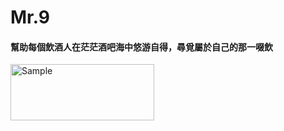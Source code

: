 # Mr.9
#### 幫助每個飲酒人在茫茫酒吧海中悠游自得，尋覓屬於自己的那一啜飲

<p align="left">
    <a href="https://play.google.com/store/apps/details?id=com.tina.mr9"><img src="https://reurl.cc/9Xzb9Y" alt="Sample"  width="230" height="90"> 
</p>
